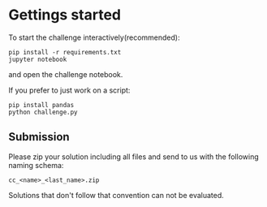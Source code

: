 # Gettings started
To start the challenge interactively(recommended):
```
pip install -r requirements.txt
jupyter notebook
```
and open the challenge notebook.

If you prefer to just work on a script:
```
pip install pandas
python challenge.py
```
## Submission
Please zip your solution including all files and send to us with
the following naming schema:
```
cc_<name>_<last_name>.zip
```

Solutions that don't follow that convention can not be evaluated.
